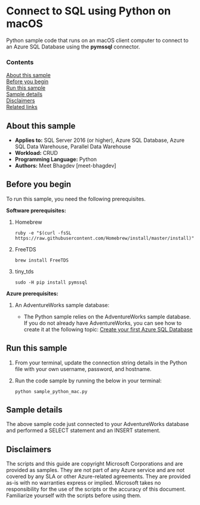 # Connect to SQL using Python on macOS

Python sample code that runs on an macOS client computer to connect to an Azure SQL Database using the **pymssql** connector.  

### Contents

[About this sample](#about-this-sample)<br/>
[Before you begin](#before-you-begin)<br/>
[Run this sample](#run-this-sample)<br/>
[Sample details](#sample-details)<br/>
[Disclaimers](#disclaimers)<br/>
[Related links](#related-links)<br/>


<a name=about-this-sample></a>

## About this sample
- **Applies to:** SQL Server 2016 (or higher), Azure SQL Database, Azure SQL Data Warehouse, Parallel Data Warehouse
- **Workload:** CRUD
- **Programming Language:** Python
- **Authors:** Meet Bhagdev [meet-bhagdev]

<a name=before-you-begin></a>

## Before you begin

To run this sample, you need the following prerequisites.

**Software prerequisites:**
1. Homebrew
	
	```
	ruby -e "$(curl -fsSL https://raw.githubusercontent.com/Homebrew/install/master/install)"
	```

2. FreeTDS

	```
    brew install FreeTDS
	```

3. tiny_tds

	```
    sudo -H pip install pymssql
	```

**Azure prerequisites:**

1. An AdventureWorks sample database: 

	- The Python sample relies on the AdventureWorks sample database. If you do not already have AdventureWorks, you can see how to create it at the following topic: [Create your first Azure SQL Database](http://azure.microsoft.com/documentation/articles/sql-database-get-started/)
	
## Run this sample

1. From your terminal, update the connection string details in the Python file with your own username, password, and hostname. 

2. Run the code sample by running the below in your terminal: 

	```
	python sample_python_mac.py
	```

<a name=sample-details></a>

## Sample details

The above sample code just connected to your AdventureWorks database and performed a SELECT statement and an INSERT statement. 

## Disclaimers
The scripts and this guide are copyright Microsoft Corporations and are provided as samples. They are not part of any Azure service and are not covered by any SLA or other Azure-related agreements. They are provided as-is with no warranties express or implied. Microsoft takes no responsibility for the use of the scripts or the accuracy of this document. Familiarize yourself with the scripts before using them.
